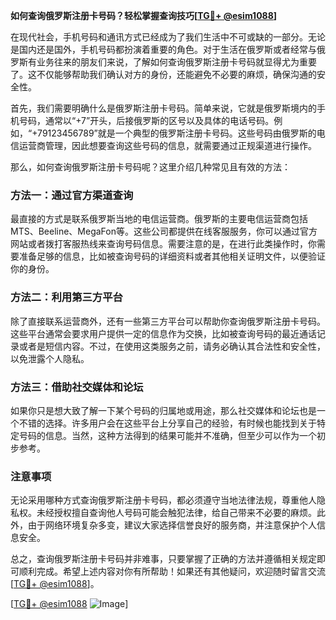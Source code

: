 **如何查询俄罗斯注册卡号码？轻松掌握查询技巧[[TG💪+ @esim1088](https://t.me/s/esim1088)]**

在现代社会，手机号码和通讯方式已经成为了我们生活中不可或缺的一部分。无论是国内还是国外，手机号码都扮演着重要的角色。对于生活在俄罗斯或者经常与俄罗斯有业务往来的朋友们来说，了解如何查询俄罗斯注册卡号码就显得尤为重要了。这不仅能够帮助我们确认对方的身份，还能避免不必要的麻烦，确保沟通的安全性。

首先，我们需要明确什么是俄罗斯注册卡号码。简单来说，它就是俄罗斯境内的手机号码，通常以“+7”开头，后接俄罗斯的区号以及具体的电话号码。例如，“+79123456789”就是一个典型的俄罗斯注册卡号码。这些号码由俄罗斯的电信运营商管理，因此想要查询这些号码的信息，就需要通过正规渠道进行操作。

那么，如何查询俄罗斯注册卡号码呢？这里介绍几种常见且有效的方法：

### 方法一：通过官方渠道查询

最直接的方式是联系俄罗斯当地的电信运营商。俄罗斯的主要电信运营商包括MTS、Beeline、MegaFon等。这些公司都提供在线客服服务，你可以通过官方网站或者拨打客服热线来查询号码信息。需要注意的是，在进行此类操作时，你需要准备足够的信息，比如被查询号码的详细资料或者其他相关证明文件，以便验证你的身份。

### 方法二：利用第三方平台

除了直接联系运营商外，还有一些第三方平台可以帮助你查询俄罗斯注册卡号码。这些平台通常会要求用户提供一定的信息作为交换，比如被查询号码的最近通话记录或者是短信内容。不过，在使用这类服务之前，请务必确认其合法性和安全性，以免泄露个人隐私。

### 方法三：借助社交媒体和论坛

如果你只是想大致了解一下某个号码的归属地或用途，那么社交媒体和论坛也是一个不错的选择。许多用户会在这些平台上分享自己的经验，有时候也能找到关于特定号码的信息。当然，这种方法得到的结果可能并不准确，但至少可以作为一个初步参考。

### 注意事项

无论采用哪种方式查询俄罗斯注册卡号码，都必须遵守当地法律法规，尊重他人隐私权。未经授权擅自查询他人号码可能会触犯法律，给自己带来不必要的麻烦。此外，由于网络环境复杂多变，建议大家选择信誉良好的服务商，并注意保护个人信息安全。

总之，查询俄罗斯注册卡号码并非难事，只要掌握了正确的方法并遵循相关规定即可顺利完成。希望上述内容对你有所帮助！如果还有其他疑问，欢迎随时留言交流[[TG💪+ @esim1088](https://t.me/s/esim1088)]。

[[TG💪+ @esim1088](https://t.me/s/esim1088) ![Image](https://i.postimg.cc/4NQfJmqS/Snipaste-2025-05-13-00-14-12.png)]